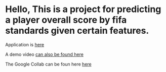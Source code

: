 # Hello, This is a project for predicting a player overall score by fifa standards given certain features. 

Application is [here](https://https://footballpredictor-edward.herokuapp.com/)

A demo video [can also be found here](https://drive.google.com/file/d/1RYHttVRfsManL-EmZ4YnYl1lMIj6UtmT/view?usp=sharing)

The Google Collab can be foun here [here](https://colab.research.google.com/drive/1C5Z8rfIdWBKfPsxErbmhC8GZGd3AaOlO?usp=sharingt)
